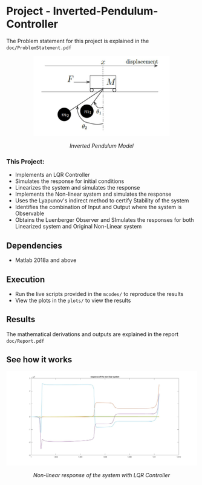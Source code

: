 # Project - Inverted-Pendulum-Controller
The Problem statement for this project is explained in the `doc/ProblemStatement.pdf`

<p align="center">
<img src="images/InvertedPendulum.JPG" alt="InvPen" width="360">
</p>
<p align="center">
<em>Inverted Pendulum Model</em>
</p>

### This Project:

* Implements an LQR Controller
* Simulates the response for initial conditions
* Linearizes the system and simulates the response
* Implements the Non-linear system and simulates the response
* Uses the Lyapunov's indirect method to certify Stability of the system
* Identifies the combination of Input and Output where the system is Observable
* Obtains the Luenberger Observer and SImulates the responses for both Linearized system and Original Non-Linear system

## Dependencies

* Matlab 2018a and above

## Execution

* Run the live scripts provided in the `mcodes/` to reproduce the results
* View the plots in the `plots/` to view the results

## Results
The mathematical derivations and outputs are explained in the report `doc/Report.pdf` 

## See how it works

<p align="center">
<img src="images/Non-linear response with LQR.jpg" alt="LQR">
</p>
<p align="center">
<em>Non-linear response of the system with LQR Controller</em>
</p>
